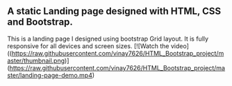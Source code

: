 ## A static Landing page designed with HTML, CSS and Bootstrap.
This is a landing page I designed using bootstrap Grid layout. It is fully responsive for all devices and screen sizes.
[![Watch the video]
((https://raw.githubusercontent.com/vinay7626/HTML_Bootstrap_project/master/thumbnail.png)]
(https://raw.githubusercontent.com/vinay7626/HTML_Bootstrap_project/master/landing-page-demo.mp4)


